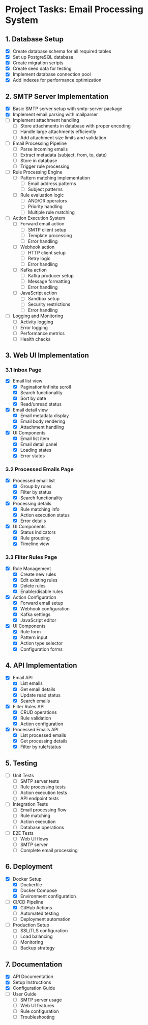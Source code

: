 # Project Tasks: Email Processing System

## 1. Database Setup
- [x] Create database schema for all required tables
- [x] Set up PostgreSQL database
- [x] Create migration scripts
- [x] Create seed data for testing
- [x] Implement database connection pool
- [x] Add indexes for performance optimization

## 2. SMTP Server Implementation
- [x] Basic SMTP server setup with smtp-server package
- [x] Implement email parsing with mailparser
- [ ] Implement attachment handling
  - [ ] Store attachments in database with proper encoding
  - [ ] Handle large attachments efficiently
  - [ ] Add attachment size limits and validation
- [ ] Email Processing Pipeline
  - [ ] Parse incoming emails
  - [ ] Extract metadata (subject, from, to, date)
  - [ ] Store in database
  - [ ] Trigger rule processing
- [ ] Rule Processing Engine
  - [ ] Pattern matching implementation
    - [ ] Email address patterns
    - [ ] Subject patterns
  - [ ] Rule evaluation logic
    - [ ] AND/OR operators
    - [ ] Priority handling
    - [ ] Multiple rule matching
- [ ] Action Execution System
  - [ ] Forward email action
    - [ ] SMTP client setup
    - [ ] Template processing
    - [ ] Error handling
  - [ ] Webhook action
    - [ ] HTTP client setup
    - [ ] Retry logic
    - [ ] Error handling
  - [ ] Kafka action
    - [ ] Kafka producer setup
    - [ ] Message formatting
    - [ ] Error handling
  - [ ] JavaScript action
    - [ ] Sandbox setup
    - [ ] Security restrictions
    - [ ] Error handling
- [ ] Logging and Monitoring
  - [ ] Activity logging
  - [ ] Error logging
  - [ ] Performance metrics
  - [ ] Health checks

## 3. Web UI Implementation
### 3.1 Inbox Page
- [x] Email list view
  - [x] Pagination/infinite scroll
  - [x] Search functionality
  - [x] Sort by date
  - [x] Read/unread status
- [x] Email detail view
  - [x] Email metadata display
  - [x] Email body rendering
  - [x] Attachment handling
- [x] UI Components
  - [x] Email list item
  - [x] Email detail panel
  - [x] Loading states
  - [x] Error states

### 3.2 Processed Emails Page
- [x] Processed email list
  - [x] Group by rules
  - [x] Filter by status
  - [x] Search functionality
- [x] Processing details
  - [x] Rule matching info
  - [x] Action execution status
  - [x] Error details
- [x] UI Components
  - [x] Status indicators
  - [x] Rule grouping
  - [x] Timeline view

### 3.3 Filter Rules Page
- [x] Rule Management
  - [x] Create new rules
  - [x] Edit existing rules
  - [x] Delete rules
  - [x] Enable/disable rules
- [x] Action Configuration
  - [x] Forward email setup
  - [x] Webhook configuration
  - [x] Kafka settings
  - [x] JavaScript editor
- [x] UI Components
  - [x] Rule form
  - [x] Pattern input
  - [x] Action type selector
  - [x] Configuration forms

## 4. API Implementation
- [x] Email API
  - [x] List emails
  - [x] Get email details
  - [x] Update read status
  - [x] Search emails
- [x] Filter Rules API
  - [x] CRUD operations
  - [x] Rule validation
  - [x] Action configuration
- [x] Processed Emails API
  - [x] List processed emails
  - [x] Get processing details
  - [x] Filter by rule/status

## 5. Testing
- [ ] Unit Tests
  - [ ] SMTP server tests
  - [ ] Rule processing tests
  - [ ] Action execution tests
  - [ ] API endpoint tests
- [ ] Integration Tests
  - [ ] Email processing flow
  - [ ] Rule matching
  - [ ] Action execution
  - [ ] Database operations
- [ ] E2E Tests
  - [ ] Web UI flows
  - [ ] SMTP server
  - [ ] Complete email processing

## 6. Deployment
- [x] Docker Setup
  - [x] Dockerfile
  - [x] Docker Compose
  - [x] Environment configuration
- [ ] CI/CD Pipeline
  - [x] GitHub Actions
  - [ ] Automated testing
  - [ ] Deployment automation
- [ ] Production Setup
  - [ ] SSL/TLS configuration
  - [ ] Load balancing
  - [ ] Monitoring
  - [ ] Backup strategy

## 7. Documentation
- [x] API Documentation
- [x] Setup Instructions
- [x] Configuration Guide
- [ ] User Guide
  - [ ] SMTP server usage
  - [ ] Web UI features
  - [ ] Rule configuration
  - [ ] Troubleshooting
